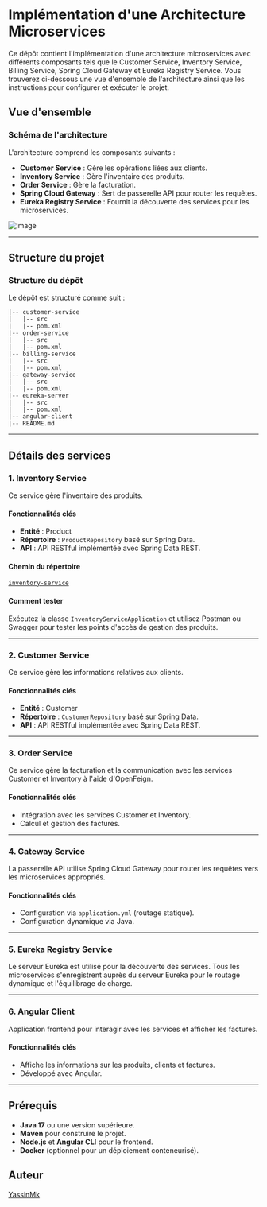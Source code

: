 # Implémentation d'une Architecture Microservices

Ce dépôt contient l'implémentation d'une architecture microservices avec différents composants tels que le Customer Service, Inventory Service, Billing Service, Spring Cloud Gateway et Eureka Registry Service. Vous trouverez ci-dessous une vue d'ensemble de l'architecture ainsi que les instructions pour configurer et exécuter le projet.

## Vue d'ensemble

### Schéma de l'architecture
L'architecture comprend les composants suivants :
- **Customer Service** : Gère les opérations liées aux clients.
- **Inventory Service** : Gère l'inventaire des produits.
- **Order Service** : Gère la facturation.
- **Spring Cloud Gateway** : Sert de passerelle API pour router les requêtes.
- **Eureka Registry Service** : Fournit la découverte des services pour les microservices.

![image](https://github.com/user-attachments/assets/2320657d-d9b8-4ca1-aa4c-4a8351ec2703)

---

## Structure du projet

### Structure du dépôt
Le dépôt est structuré comme suit :

```
|-- customer-service
|   |-- src
|   |-- pom.xml
|-- order-service
|   |-- src
|   |-- pom.xml
|-- billing-service
|   |-- src
|   |-- pom.xml
|-- gateway-service
|   |-- src
|   |-- pom.xml
|-- eureka-server
|   |-- src
|   |-- pom.xml
|-- angular-client
|-- README.md
```

---

## Détails des services

### 1. Inventory Service
Ce service gère l'inventaire des produits.

#### Fonctionnalités clés
- **Entité** : Product
- **Répertoire** : `ProductRepository` basé sur Spring Data.
- **API** : API RESTful implémentée avec Spring Data REST.

#### Chemin du répertoire
[`inventory-service`](https://github.com/YassinMk/AP-Implementation-of-a-microservices-architecture./tree/main/inventory-service/src/main/java/org/yassinmk/inventoryservice/repository)

#### Comment tester
Exécutez la classe `InventoryServiceApplication` et utilisez Postman ou Swagger pour tester les points d'accès de gestion des produits.

---

### 2. Customer Service
Ce service gère les informations relatives aux clients.

#### Fonctionnalités clés
- **Entité** : Customer
- **Répertoire** : `CustomerRepository` basé sur Spring Data.
- **API** : API RESTful implémentée avec Spring Data REST.

---

### 3. Order Service
Ce service gère la facturation et la communication avec les services Customer et Inventory à l'aide d'OpenFeign.

#### Fonctionnalités clés
- Intégration avec les services Customer et Inventory.
- Calcul et gestion des factures.

---

### 4. Gateway Service
La passerelle API utilise Spring Cloud Gateway pour router les requêtes vers les microservices appropriés.

#### Fonctionnalités clés
- Configuration via `application.yml` (routage statique).
- Configuration dynamique via Java.

---

### 5. Eureka Registry Service
Le serveur Eureka est utilisé pour la découverte des services. Tous les microservices s'enregistrent auprès du serveur Eureka pour le routage dynamique et l'équilibrage de charge.

---

### 6. Angular Client
Application frontend pour interagir avec les services et afficher les factures.

#### Fonctionnalités clés
- Affiche les informations sur les produits, clients et factures.
- Développé avec Angular.

---

## Prérequis
- **Java 17** ou une version supérieure.
- **Maven** pour construire le projet.
- **Node.js** et **Angular CLI** pour le frontend.
- **Docker** (optionnel pour un déploiement conteneurisé).


## Auteur
[YassinMk](https://github.com/YassinMk)
